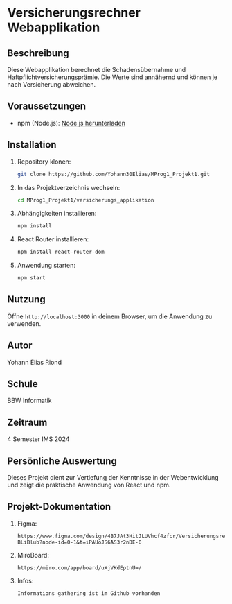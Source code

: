 # Versicherungsrechner Webapplikation

## Beschreibung
Diese Webapplikation berechnet die Schadensübernahme und Haftpflichtversicherungsprämie. Die Werte sind annähernd und können je nach Versicherung abweichen.

## Voraussetzungen
- npm (Node.js): [Node.js herunterladen](https://nodejs.org/en)

## Installation
1. Repository klonen:
    ```sh
    git clone https://github.com/Yohann30Elias/MProg1_Projekt1.git
    ```
2. In das Projektverzeichnis wechseln:
    ```sh
    cd MProg1_Projekt1/versicherungs_applikation
    ```
3. Abhängigkeiten installieren:
    ```sh
    npm install
    ```
4. React Router installieren:
    ```sh
    npm install react-router-dom
    ```
5. Anwendung starten:
    ```sh
    npm start
    ```

## Nutzung
Öffne `http://localhost:3000` in deinem Browser, um die Anwendung zu verwenden.

## Autor
Yohann Élias Riond

## Schule
BBW Informatik

## Zeitraum
4 Semester IMS 2024

## Persönliche Auswertung
Dieses Projekt dient zur Vertiefung der Kenntnisse in der Webentwicklung und zeigt die praktische Anwendung von React und npm.

## Projekt-Dokumentation
1. Figma:
    ```
    https://www.figma.com/design/4B7JAt3HitJLUVhcf4zfcr/Versicherungsrechner-BLiBlub?node-id=0-1&t=iPAUoJS6AS3r2nDE-0
    ```
2. MiroBoard:
    ```
    https://miro.com/app/board/uXjVKdEptnU=/
    ```
3. Infos:
    ```
    Informations gathering ist im Github vorhanden
    ```